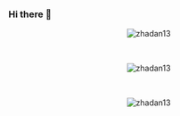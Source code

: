 ### Hi there :wave:

<div align="center">
  <p align="center">
    <img src="https://komarev.com/ghpvc/?username=zhadan13&label=Profile%20views&color=9a28d7&style=flat" alt="zhadan13" />
  </p>

  <br>
  <p align="center">
    <img align="center" src="https://github-readme-stats.vercel.app/api/top-langs?username=zhadan13&show_icons=true&theme=dracula&locale=en&layout=compact" alt="zhadan13" />
  </p>

  <br>
  <p align="center">
    <img align="center" src="https://github-readme-stats.vercel.app/api?username=zhadan13&show_icons=true&theme=dracula&locale=en" alt="zhadan13" />
  </p>
</div>
